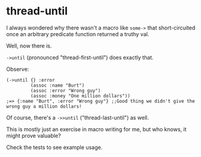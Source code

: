# thread-until

I always wondered why there wasn't a macro like `some->` that short-circuited once an arbitrary predicate function returned a truthy val.

Well, now there is. 

`->until` (pronounced "thread-first-until") does exactly that. 

Observe:
```
(->until {} :error
         (assoc :name "Burt")
         (assoc :error "Wrong guy")
         (assoc :money "One million dollars"))
;=> {:name "Burt", :error "Wrong guy"} ;;Good thing we didn't give the wrong guy a million dollars!
```

Of course, there's a `->>until` ("thread-last-until") as well.

This is mostly just an exercise in macro writing for me, but who knows, it might prove valuable? 

Check the tests to see example usage. 
